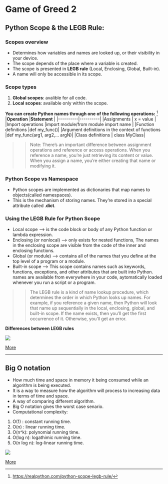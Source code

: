 # Game of Greed 2

## Python Scope & the LEGB Rule:

### Scopes overview
- Determines how variables and names are looked up, or their visibility in your device.
- The scope depends of the place where a variable is created.
- The scope is presented in **LEGB rule** (Local, Enclosing, Global, Built-in).
- A name will only be accessible in its scope.

### Scope types
1. **Global scopes**: avalible for all code.
2. **Local scopes**: available only within the scope.


**You can create Python names through one of the following operations:**
[^1]
|**Operation** |**Statement** |
|----------|----------|
|Assignments | x = value |
|Import operations |import module/from module import name |
|Function definitions |def my_func()|
|Argument definitions in the context of functions |def my_func(arg1, arg2,... argN)|
|Class definitions |	class MyClass|

>> Note: There’s an important difference between assignment operations and reference or access operations. When you reference a name, you’re just retrieving its content or value. When you assign a name, you’re either creating that name or modifying it.

### Python Scope vs Namespace
- Python scopes are implemented as dictionaries that map names to objects(called namespaces). 
- This is the mechanism of storing names. They’re stored in a special attribute called .__dict__.

### Using the LEGB Rule for Python Scope
- Local scope --> is the code block or body of any Python function or lambda expression.
- Enclosing (or nonlocal) --> only exists for nested functions, The names in the enclosing scope are visible from the code of the inner and enclosing functions.
- Global (or module) -->  contains all of the names that you define at the top level of a program or a module.
- Built-in scope --> This scope contains names such as keywords, functions, exceptions, and other attributes that are built into Python. names are available from everywhere in your code, aytomatically loaded whenever you run a script or a program.

>> The LEGB rule is a kind of name lookup procedure, which determines the order in which Python looks up names. For example, if you reference a given name, then Python will look that name up sequentially in the local, enclosing, global, and built-in scope. If the name exists, then you’ll get the first occurrence of it. Otherwise, you’ll get an error.

**Differences between LEGB rules**

![](https://www.pythontutorial.net/wp-content/uploads/2020/11/Python-nonlocal-Scopes-nonlocal-variable-lookup.png)

[More](https://realpython.com/python-scope-legb-rule/)
____________________________________________________________________________
## Big O notation
- How much time and space in memory it being consumed while an algorithm is being executed.
- It is a way to measure how the algorithm will process to increasing data in terms of time and space.
- A way of comparing different algorithm.
- Big O notation gives the worst case senario.
- Computational complexity:
1. O(1) : constant running time.
2. O(n) : linear running time.
3. O(n^k): polynomial running time.
4. O(log n): logathimic running time.
5. O(n log n): log-linear running time.

![](https://miro.medium.com/max/1200/1*leuidehqYrPSmoBRRjG8zA.png)

[More](https://www.youtube.com/watch?v=5Uqawfl0VHQ)
[^1]:https://realpython.com/python-scope-legb-rule/
